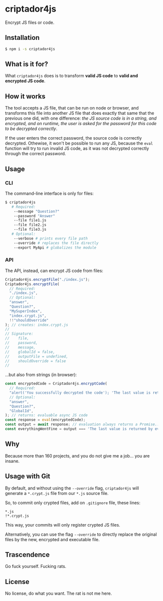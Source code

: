 # criptador4js

Encrypt JS files or code.

## Installation

```sh
$ npm i -s criptador4js
```

## What is it for?

What `criptador4js` does is to transform **valid JS code** to **valid and encrypted JS code**.

## How it works

The tool accepts a JS file, that can be run on node or browser, and transforms this file into
another JS file that does exactly that same that the previous one did, with one difference:
*the JS source code is in a string, and encrypted, and on runtime, the user is asked for the password
for this code to be decrypted correctly*.

If the user enters the correct password, the source code is correctly decrypted. Othewise, it won't be possible to run any JS, because the `eval` function will try to run invalid JS code, as it was not decrypted correctly through the correct password.

## Usage



### CLI

The command-line interface is only for files:

```sh
$ criptador4js
   # Required:
    --message "Question?"
    --password "Answer"
    --file file1.js
    --file file2.js
    --file file3.js
   # Optional:
    --verbose # prints every file path
    --override # replaces the file directly
    --export MyApi # globalizes the module
```

### API

The API, instead, can encrypt JS code from files:

```js
Criptador4js.encryptFile("./index.js");
Criptador4js.encryptFile(
  // Required:
  "./index.js",
  // Optional:
  "answer",
  "Question?",
  "MySuperIndex",
  "index.crypt.js",
  !!"shouldOverride"
); // creates: index.crypt.js
//
// Signature:
//    file,
//    password,
//    message,
//    globalId = false,
//    outputFile = undefined,
//    shouldOverride = false
//
```

...but also from strings (in browser):

```js
const encryptedCode = Criptador4js.encryptCode(
  // Required:
  "alert('You successfully decrypted the code'); 'The last value is returned by eval';",
  // Optional:
  "answer",
  "Question?",
  "GlobalId",
); // returns: evaluable async JS code
const response = eval(encryptedCode);
const output = await response; // evaluation always returns a Promise...
const everythingWentFine = output === 'The last value is returned by eval'; // true
```

## Why

Because more than 160 projects, and you do not give me a job... you are insane.

## Usage with Git

By default, and without using the `--override` flag, `criptador4js` will generate a `*.crypt.js` file from our `*.js` source file.

So, to commit only crypted files, add on `.gitignore` file, these lines:

```
*.js
!*.crypt.js
```

This way, your commits will only register crypted JS files.

Alternatively, you can use the flag `--override` to directly replace the original files by the new, encrypted and executable file.

## Trascendence

Go fuck yourself. Fucking rats.

## License

No license, do what you want. The rat is not me here.
